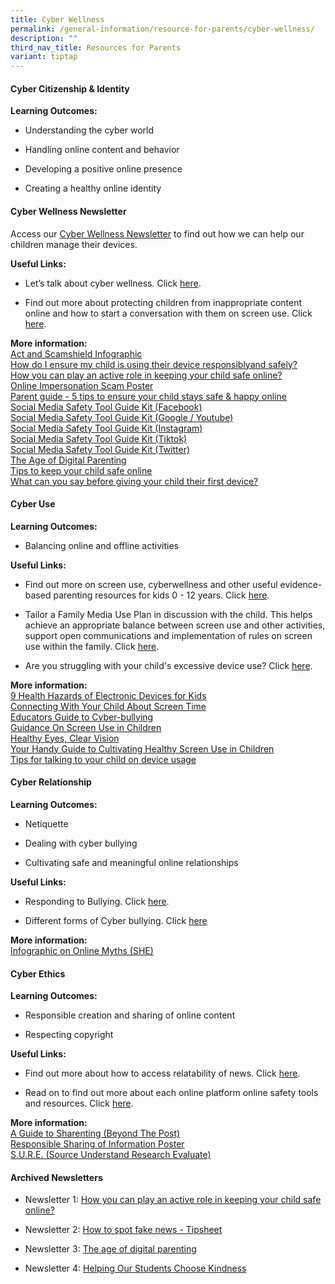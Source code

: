 ```yaml
---
title: Cyber Wellness
permalink: /general-information/resource-for-parents/cyber-wellness/
description: ""
third_nav_title: Resources for Parents
variant: tiptap
---
```

<h4><strong>Cyber Citizenship &amp; Identity</strong><br></h4>
<p><strong>Learning Outcomes:</strong> 
<br>
</p>
<ul data-tight="true" class="tight">
<li>
<p>Understanding the cyber world
<br>
</p>
</li>
<li>
<p>Handling online content and behavior
<br>
</p>
</li>
<li>
<p>Developing a positive online presence
<br>
</p>
</li>
<li>
<p>Creating a healthy online identity
<br>
</p>
</li>
</ul>
<h4><strong>Cyber Wellness Newsletter</strong></h4>
<p>Access our <a href="/files/Resource for Parents/Cyberwellness/Newsletters/Term_2_CW_Newsletter.pdf" rel="noopener noreferrer nofollow" target="_blank">Cyber Wellness Newsletter</a> to
find out how we can help our children manage their devices.</p>
<p><strong>Useful Links:</strong> 
<br>
</p>
<ul data-tight="true" class="tight">
<li>
<p>Let’s talk about cyber wellness. Click <a href="https://www.healthhub.sg/programmes/186/mindsg/caring-for-ourselves/learning-about-cyber-wellness-Teens#home" rel="noopener noreferrer nofollow" target="_blank">here</a>.
<br>
</p>
</li>
<li>
<p>Find out more about protecting children from inappropriate content online
and how to start a conversation with them on screen use. Click <a href="https://www.imda.gov.sg/digitalforlife/Digitalwellness" rel="noopener noreferrer nofollow" target="_blank">here</a>.
<br>
</p>
</li>
</ul>
<p><strong>More information:</strong> 
<br><a href="/files/Resource%20for%20Parents/Cyberwellness/Cyber%20Citizenship%20&amp;%20Identity/act%20and%20scamshield%20infographic%20for%20moe%20(special%20broadcast)%20(1).pdf" rel="noopener noreferrer nofollow" target="_blank">Act and Scamshield Infographic</a> 
<br><a href="/files/Resource%20for%20Parents/Cyberwellness/Cyber%20Citizenship%20&amp;%20Identity/how%20do%20i%20ensure%20my%20child%20uses%20their%20devices%20responsibly%20(for%20pri).pdf" rel="noopener noreferrer nofollow" target="_blank">How do I ensure my child is using their device responsiblyand safely?</a> 
<br><a href="/files/Resource%20for%20Parents/Cyberwellness/Cyber%20Citizenship%20&amp;%20Identity/how%20you%20can%20play%20an%20active%20role%20in%20keeping%20your%20child%20safe%20online.pdf" rel="noopener noreferrer nofollow" target="_blank">How you can play an active role in keeping your child safe online?</a> 
<br><a href="/files/Resource%20for%20Parents/Cyberwellness/Cyber%20Citizenship%20&amp;%20Identity/online%20impersonation%20scam%20poster.pdf" rel="noopener noreferrer nofollow" target="_blank">Online Impersonation Scam Poster</a> 
<br><a href="/files/Resource%20for%20Parents/Cyberwellness/Cyber%20Citizenship%20&amp;%20Identity/parent%20guide%20-%205%20tips%20to%20ensure%20your%20child%20stays%20safe%20&amp;%20happy%20online_for%20schools.pdf" rel="noopener noreferrer nofollow" target="_blank">Parent guide - 5 tips to ensure your child stays safe &amp; happy online</a> 
<br><a href="/files/Resource%20for%20Parents/Cyberwellness/Cyber%20Citizenship%20&amp;%20Identity/social%20media%20safety%20tool%20guide%20kit_facebook.pdf" rel="noopener noreferrer nofollow" target="_blank">Social Media Safety Tool Guide Kit (Facebook)</a> 
<br><a href="/files/Resource%20for%20Parents/Cyberwellness/Cyber%20Citizenship%20&amp;%20Identity/social%20media%20safety%20tool%20guide%20kit_google_youtube.pdf" rel="noopener noreferrer nofollow" target="_blank">Social Media Safety Tool Guide Kit (Google / Youtube)</a> 
<br><a href="/files/Resource%20for%20Parents/Cyberwellness/Cyber%20Citizenship%20&amp;%20Identity/social%20media%20safety%20tool%20guide%20kit_instagram.pdf" rel="noopener noreferrer nofollow" target="_blank">Social Media Safety Tool Guide Kit (Instagram)</a> 
<br><a href="/files/Resource%20for%20Parents/Cyberwellness/Cyber%20Citizenship%20&amp;%20Identity/social%20media%20safety%20tool%20guide%20kit_tiktok.pdf" rel="noopener noreferrer nofollow" target="_blank">Social Media Safety Tool Guide Kit (Tiktok)</a> 
<br><a href="/files/Resource%20for%20Parents/Cyberwellness/Cyber%20Citizenship%20&amp;%20Identity/social%20media%20safety%20tool%20guide%20kit_twitter.pdf" rel="noopener noreferrer nofollow" target="_blank">Social Media Safety Tool Guide Kit (Twitter)</a> 
<br><a href="/files/Resource%20for%20Parents/Cyberwellness/Cyber%20Citizenship%20&amp;%20Identity/the%20age%20of%20digital%20parenting_for%20schools.pdf" rel="noopener noreferrer nofollow" target="_blank">The Age of Digital Parenting</a> 
<br><a href="/files/Resource%20for%20Parents/Cyberwellness/Cyber%20Citizenship%20&amp;%20Identity/tips%20to%20keep%20your%20child%20safe%20online.pdf" rel="noopener noreferrer nofollow" target="_blank">Tips to keep your child safe online</a> 
<br><a href="/files/Resource%20for%20Parents/Cyberwellness/Cyber%20Citizenship%20&amp;%20Identity/what%20can%20you%20say%20before%20giving%20your%20child%20their%20first%20device%20(for%20pri).pdf" rel="noopener noreferrer nofollow" target="_blank">What can you say before giving your child their first device?</a>
</p>
<h4><strong>Cyber Use</strong><br></h4>
<p><strong>Learning Outcomes:</strong> 
<br>
</p>
<ul data-tight="true" class="tight">
<li>
<p>Balancing online and offline activities
<br>
</p>
</li>
</ul>
<p><strong>Useful Links:</strong> 
<br>
</p>
<ul data-tight="true" class="tight">
<li>
<p>Find out more on screen use, cyberwellness and other useful evidence-based
parenting resources for kids 0 - 12 years. Click <a href="https://www.familiesforlife.sg/Parenting" rel="noopener noreferrer nofollow" target="_blank">here</a>.
<br>
</p>
</li>
<li>
<p>Tailor a Family Media Use Plan in discussion with the child. This helps
achieve an appropriate balance between screen use and other activities,
support open communications and implementation of rules on screen use within
the family. Click <a href="http://www.healthychildren.org/MediaUsePlan" rel="noopener noreferrer nofollow" target="_blank">here</a>.
<br>
</p>
</li>
<li>
<p>Are you struggling with your child's excessive device use? Click <a href="https://www.schoolbag.edu.sg/story/are-you-struggling-with-your-child-s-excessive-device-use" rel="noopener noreferrer nofollow" target="_blank">here</a>.
<br>
</p>
</li>
</ul>
<p><strong>More information:</strong> 
<br><a href="/files/Resource%20for%20Parents/Cyberwellness/Cyber%20Use/9%20health%20hazards%20of%20electronic%20devices%20for%20kids.pdf" rel="noopener noreferrer nofollow" target="_blank">9 Health Hazards of Electronic Devices for Kids</a> 
<br><a href="/files/Resource%20for%20Parents/Cyberwellness/Cyber%20Use/connecting%20with%20you%20child%20about%20screen%20time%20(for%20sec%20and%20pri).pdf" rel="noopener noreferrer nofollow" target="_blank">Connecting With Your Child About Screen Time</a> 
<br><a href="/files/Resource%20for%20Parents/Cyberwellness/Cyber%20Use/educators%20guide%20to%20cyber-bullying.pdf" rel="noopener noreferrer nofollow" target="_blank">Educators Guide to Cyber-bullying</a> 
<br><a href="/files/Resource%20for%20Parents/Cyberwellness/Cyber%20Use/guidance-on-screen-use-in-children.pdf" rel="noopener noreferrer nofollow" target="_blank">Guidance On Screen Use in Children</a> 
<br><a href="/files/Resource%20for%20Parents/Cyberwellness/Cyber%20Use/healthy%20eyes,%20clear%20vision.pdf" rel="noopener noreferrer nofollow" target="_blank">Healthy Eyes, Clear Vision</a> 
<br><a href="/files/Resource%20for%20Parents/Cyberwellness/Cyber%20Use/screen_use_infographic%20for%207to12.pdf" rel="noopener noreferrer nofollow" target="_blank">Your Handy Guide to Cultivating Healthy Screen Use in Children</a> 
<br><a href="/files/Resource%20for%20Parents/Cyberwellness/Cyber%20Use/tips%20for%20talking%20to%20your%20child%20about%20device%20usage%20(for%20sec%20and%20pri).pdf" rel="noopener noreferrer nofollow" target="_blank">Tips for talking to your child on device usage</a>
</p>
<h4><strong>Cyber Relationship</strong><br></h4>
<p><strong>Learning Outcomes:</strong> 
<br>
</p>
<ul data-tight="true" class="tight">
<li>
<p>Netiquette
<br>
</p>
</li>
<li>
<p>Dealing with cyber bullying
<br>
</p>
</li>
<li>
<p>Cultivating safe and meaningful online relationships
<br>
</p>
</li>
</ul>
<p><strong>Useful Links:</strong> 
<br>
</p>
<ul data-tight="true" class="tight">
<li>
<p>Responding to Bullying. Click <a href="https://bullyfree.sg/parents/" rel="noopener noreferrer nofollow" target="_blank">here</a>.
<br>
</p>
</li>
<li>
<p>Different forms of Cyber bullying. Click <a href="https://bullyfree.sg/cyber-bullying/" rel="noopener noreferrer nofollow" target="_blank">here</a> 
<br>
</p>
</li>
</ul>
<p><strong>More information:</strong> 
<br><a href="/files/Resource%20for%20Parents/Cyberwellness/Cyber%20Relationship/20230410%20she%20infographics%20on%20online%20myths.pdf" rel="noopener noreferrer nofollow" target="_blank">Infographic on Online Myths (SHE)</a>
</p>
<h4><strong>Cyber Ethics</strong><br></h4>
<p><strong>Learning Outcomes:</strong> 
<br>
</p>
<ul data-tight="true" class="tight">
<li>
<p>Responsible creation and sharing of online content
<br>
</p>
</li>
<li>
<p>Respecting copyright
<br>
</p>
</li>
</ul>
<p><strong>Useful Links:</strong> 
<br>
</p>
<ul data-tight="true" class="tight">
<li>
<p>Find out more about how to access relatability of news. Click <a href="https://sure.nlb.gov.sg/" rel="noopener noreferrer nofollow" target="_blank">here</a>.
<br>
</p>
</li>
<li>
<p>Read on to find out more about each online platform online safety tools
and resources. Click <a href="https://www.betterinternet.sg/Resources/Resources-Listing/Tools-and-resources-for-managing-your-own-safety-online" rel="noopener noreferrer nofollow" target="_blank">here</a>.
<br>
</p>
</li>
</ul>
<p><strong>More information:</strong> 
<br><a href="/files/Resource%20for%20Parents/Cyberwellness/Cyber%20Ethics/beyond%20the%20post%20a%20guide%20to%20sharenting%20-%20final.pdf" rel="noopener noreferrer nofollow" target="_blank">A Guide to Sharenting (Beyond The Post)</a> 
<br><a href="/files/Resource%20for%20Parents/Cyberwellness/Cyber%20Ethics/responsible%20sharing%20poster.pdf" rel="noopener noreferrer nofollow" target="_blank">Responsible Sharing of Information Poster</a> 
<br><a href="/files/Resource%20for%20Parents/Cyberwellness/Cyber%20Ethics/source%20understand%20research%20evaluate.pdf" rel="noopener noreferrer nofollow" target="_blank">S.U.R.E. (Source Understand Research Evaluate)</a>
</p>
<h4><strong>Archived Newsletters</strong></h4>
<ul data-tight="true" class="tight">
<li>
<p>Newsletter 1: <a href="/files/Resource%20for%20Parents/Cyberwellness/Newsletters/1%20how%20you%20can%20play%20an%20active%20role%20in%20keeping%20your%20child%20safe%20online.pdf" rel="noopener noreferrer nofollow" target="_blank">How you can play an active role in keeping your child safe online?</a>
</p>
</li>
<li>
<p>Newsletter 2: <a href="/files/Resource%20for%20Parents/Cyberwellness/Newsletters/2%20-%20how-to-spot-fake-news_tipsheet.pdf" rel="noopener noreferrer nofollow" target="_blank">How to spot fake news - Tipsheet</a>
</p>
</li>
<li>
<p>Newsletter 3: <a href="/files/Resource%20for%20Parents/Cyberwellness/Newsletters/3%20-%20the%20age%20of%20digital%20parenting%20for%20schools.pdf" rel="noopener noreferrer nofollow" target="_blank">The age of digital parenting</a>
</p>
</li>
<li>
<p>Newsletter 4: <a href="/files/Resource for Parents/Cyberwellness/Newsletters/Term_2_CW_Newsletter.pdf" rel="noopener noreferrer nofollow" target="_blank">Helping Our Students Choose Kindness</a>
</p>
</li>
</ul>
<p></p>
